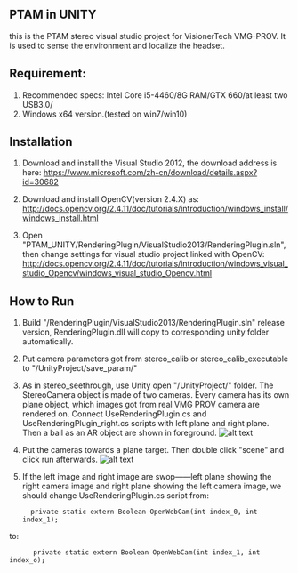 ## PTAM in UNITY

this is the PTAM stereo visual studio project for VisionerTech VMG-PROV. It is used to sense the environment and localize the headset.

## Requirement:

1.  Recommended specs: Intel Core i5-4460/8G RAM/GTX 660/at least two USB3.0/
2.  Windows x64 version.(tested on win7/win10)

## Installation

1.  Download and install the  Visual Studio 2012, the download address is here: https://www.microsoft.com/zh-cn/download/details.aspx?id=30682

2.  Download and install OpenCV(version 2.4.X) as:
http://docs.opencv.org/2.4.11/doc/tutorials/introduction/windows_install/windows_install.html

3.  Open "PTAM_UNITY/RenderingPlugin/VisualStudio2013/RenderingPlugin.sln", then change settings for visual studio project linked with OpenCV:
http://docs.opencv.org/2.4.11/doc/tutorials/introduction/windows_visual_studio_Opencv/windows_visual_studio_Opencv.html

## How to Run

1.  Build "/RenderingPlugin/VisualStudio2013/RenderingPlugin.sln" release version, RenderingPlugin.dll will copy to corresponding unity folder automatically.
2.  Put camera parameters got from stereo_calib or stereo_calib_executable to "/UnityProject/save_param/"
3.  As in stereo_seethrough, use Unity open "/UnityProject/" folder. The StereoCamera object is made of two cameras. Every camera has its own plane object, which images got from real VMG PROV camera are rendered on. Connect UseRenderingPlugin.cs and UseRenderingPlugin_right.cs scripts with left plane and right plane. Then a ball as an AR object are shown in foreground.
![alt text](https://github.com/VisionerTech/PTAM_UNITY/blob/master/readme_image/unity.png "unity")
4. Put the cameras towards a plane target. Then double click "scene" and  click run afterwards.
![alt text](https://github.com/VisionerTech/PTAM_UNITY/blob/master/readme_image/plane.png "plane")
5.  If the left image and right image are swop——left plane showing the right camera image and right plane showing the left camera image, we should change UseRenderingPlugin.cs script from:

          private static extern Boolean OpenWebCam(int index_0, int index_1);      
to:

          private static extern Boolean OpenWebCam(int index_1, int index_o);

